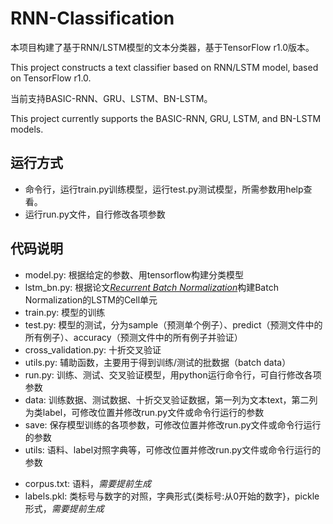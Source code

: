 # RNN-Classification  
本项目构建了基于RNN/LSTM模型的文本分类器，基于TensorFlow r1.0版本。

This project constructs a text classifier based on RNN/LSTM model, based on TensorFlow r1.0.

当前支持BASIC-RNN、GRU、LSTM、BN-LSTM。

This project currently supports the BASIC-RNN, GRU, LSTM, and BN-LSTM models.

## 运行方式
 + 命令行，运行train.py训练模型，运行test.py测试模型，所需参数用help查看。
 + 运行run.py文件，自行修改各项参数

## 代码说明
+ model.py: 根据给定的参数、用tensorflow构建分类模型
+ lstm_bn.py: 根据论文[*Recurrent Batch Normalization*](http://arxiv.org/abs/1603.09025)构建Batch Normalization的LSTM的Cell单元
+ train.py: 模型的训练
+ test.py: 模型的测试，分为sample（预测单个例子）、predict（预测文件中的所有例子）、accuracy（预测文件中的所有例子并验证）
+ cross_validation.py: 十折交叉验证
+ utils.py: 辅助函数，主要用于得到训练/测试的批数据（batch data）
+ run.py: 训练、测试、交叉验证模型，用python运行命令行，可自行修改各项参数
+ data: 训练数据、测试数据、十折交叉验证数据，第一列为文本text，第二列为类label，可修改位置并修改run.py文件或命令行运行的参数
+ save: 保存模型训练的各项参数，可修改位置并修改run.py文件或命令行运行的参数
+ utils: 语料、label对照字典等，可修改位置并修改run.py文件或命令行运行的参数
 - corpus.txt: 语料，*需要提前生成*
 - labels.pkl: 类标号与数字的对照，字典形式{类标号:从0开始的数字}，pickle形式，*需要提前生成*
